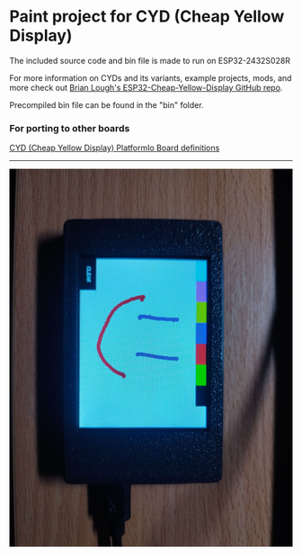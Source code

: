 # Paint project for CYD (Cheap Yellow Display)

The included source code and bin file is made to run on ESP32-2432S028R

For more information on CYDs and its variants, example projects, mods, and more check out [Brian Lough's ESP32-Cheap-Yellow-Display GitHub repo](https://github.com/witnessmenow/ESP32-Cheap-Yellow-Display).

Precompiled bin file can be found in the "bin" folder.

### For porting to other boards

[CYD (Cheap Yellow Display) PlatformIo Board definitions](https://github.com/rzeldent/platformio-espressif32-sunton/)

---

![Screen image](./images/photo1.jpg)
